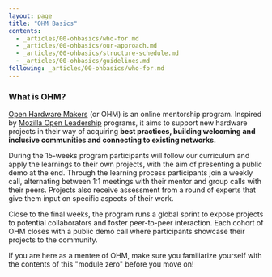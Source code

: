 ```yaml
---
layout: page
title: "OHM Basics"
contents:
  - _articles/00-ohbasics/who-for.md
  - _articles/00-ohbasics/our-approach.md
  - _articles/00-ohbasics/structure-schedule.md
  - _articles/00-ohbasics/guidelines.md
following: _articles/00-ohbasics/who-for.md
---
```


### What is OHM?

[Open Hardware Makers](http://openhardware.space) (or OHM) is an online mentorship program. Inspired by [Mozilla Open Leadership](https://foundation.mozilla.org/en/initiatives/open-leadership-events/vault/open-leaders/) programs, it aims to support new hardware projects in their way of acquiring **best practices, building welcoming and inclusive communities and connecting to existing networks.**

During the 15-weeks program participants will follow our curriculum and apply the learnings to their own projects, with the aim of presenting a public demo at the end. Through the learning process participants join a weekly call, alternating between 1:1 meetings with their mentor and group calls with their peers. Projects also receive assessment from a round of experts that give them input on specific aspects of their work.

Close to the final weeks, the program runs a global sprint to expose projects to potential collaborators and foster peer-to-peer interaction. Each cohort of OHM closes with a public demo call where participants showcase their projects to the community.

If you are here as a mentee of OHM, make sure you familiarize yourself with the contents of this "module zero" before you move on!


